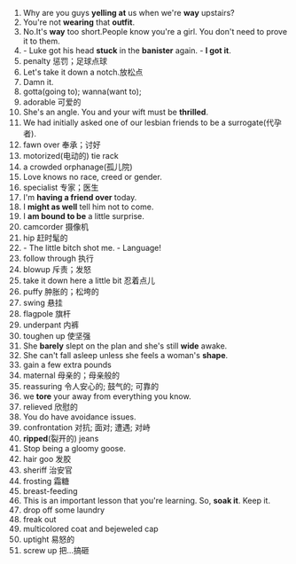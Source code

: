 1.  Why are you guys **yelling at** us when we're **way** upstairs?
2.  You're not **wearing** that **outfit**.
3.  No.It's **way** too short.People know you're a girl. You don't need to prove it to them.
4.  \- Luke got his head **stuck** in the **banister** again. - **I got it**.
5.	penalty 惩罚；足球点球
6.	Let's take it down a notch.放松点
7.	Damn it.
8.	gotta(going to); wanna(want to);
9.	adorable 可爱的
10.	She's an angle. You and your wift must be **thrilled**.
11.	We had initially asked one of our lesbian friends to be a surrogate(代孕者).
12.	fawn over 奉承；讨好
13.	motorized(电动的) tie rack
14.	a crowded orphanage(孤儿院)
15.	Love knows no race, creed or gender.
16.	specialist 专家；医生
17.	I'm **having a friend over** today.
18.	I **might as well** tell him not to come.
19.	I **am bound to be** a little surprise.
20.	camcorder 摄像机
21.	hip 赶时髦的
22.	\- The little bitch shot me. - Language!
23.	follow through 执行
24.	blowup 斥责；发怒
25.	take it down here a little bit 忍着点儿
26.	puffy 肿胀的；松垮的
27.	swing 悬挂
28.	flagpole 旗杆
29.	underpant 内裤
30.	toughen up 使坚强
31.	She **barely** slept on the plan and she's still **wide** awake.
32.	She can't fall asleep unless she feels a woman's **shape**.
33.	gain a few extra pounds
34.	maternal 母亲的；母亲般的
35.	reassuring 令人安心的; 鼓气的; 可靠的
36.	we **tore** your away from everything you know.
37.	relieved 欣慰的
38.	You do have avoidance issues.
39.	confrontation 对抗; 面对; 遭遇; 对峙
40. **ripped**(裂开的) jeans
41. Stop being a gloomy goose.
42. hair goo 发胶
43. sheriff 治安官
44. frosting 霜糖
45. breast-feeding
46. This is an important lesson that you're learning. So, **soak it**. Keep it.
47. drop off some laundry
48. freak out
49. multicolored coat and bejeweled cap
50. uptight 易怒的
51. screw up 把...搞砸